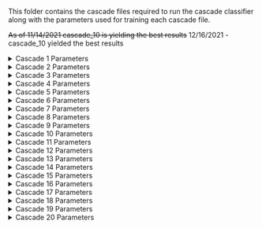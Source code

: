 This folder contains the cascade files required to run the cascade classifier along with the parameters used for training each cascade file.

~~As of 11/14/2021 cascade_10 is yielding the best results~~
12/16/2021 - cascade_10 yielded the best results


<details>
<summary>Cascade 1 Parameters</summary>
<br>
-data cascade_files/cascade_1/ <br />
<br>
-vec pos.vec <br />
<br>
-bg neg.txt <br />
<br>
-w 24 <br />
<br>
-h 24 <br />
<br>
-precalcValBufSize 6000 <br />
<br>
-precalcIdxBufSize 6000 <br />
<br>
-numPos 885 <br />
<br>
-numNeg 442 <br />
<br>
-numStages 12 <br />
<br>
-maxFalseAlarmRate 0.3 <br />
<br>
-minHitRate 0.999 <br />
</details>

<details>
<summary>Cascade 2 Parameters</summary>
<br>
-data cascade_files/cascade_2/ <br />
<br>
-vec pos.vec <br />
<br>
-bg neg.txt <br />
<br>
-w 24 <br />
<br>
-h 24 <br />
<br>
-precalcValBufSize 6000 <br />
<br>
-precalcIdxBufSize 6000 <br />
<br>
-numPos 885 <br />
<br>
-numNeg 442 <br />
<br>
-numStages 14 <br />
<br>
-maxFalseAlarmRate 0.3 <br />
<br>
-minHitRate 0.999 <br />
</details>

<details>
<summary>Cascade 3 Parameters</summary>
<br>
-data cascade_files/cascade_3/ <br />
<br>
-vec pos.vec <br />
<br>
-bg neg.txt <br />
<br>
-w 24 <br />
<br>
-h 24 <br />
<br>
-precalcValBufSize 6000 <br />
<br>
-precalcIdxBufSize 6000 <br />
<br>
-numPos 885 <br />
<br>
-numNeg 1600 <br />
<br>
-numStages 14 <br />
<br>
-maxFalseAlarmRate 0.3 <br />
<br>
-minHitRate 0.999 <br />
</details>

<details>
<summary>Cascade 4 Parameters</summary>
<br>
-data cascade_files/cascade_4/ <br />
<br>
-vec pos.vec <br />
<br>
-bg neg.txt <br />
<br>
-w 24 <br />
<br>
-h 24 <br />
<br>
-precalcValBufSize 6000 <br />
<br>
-precalcIdxBufSize 6000 <br />
<br>
-numPos 200 <br />
<br>
-numNeg 700 <br />
<br>
-numStages 10 <br />
<br>
-maxFalseAlarmRate 0.3 <br />
<br>
-minHitRate 0.999 <br />
</details>

<details>
<summary>Cascade 5 Parameters</summary>
<br>
-data cascade_files/cascade_5/ <br />
<br>
-vec pos.vec <br />
<br>
-bg neg.txt <br />
<br>
-w 24 <br />
<br>
-h 24 <br />
<br>
-precalcValBufSize 6000 <br />
<br>
-precalcIdxBufSize 6000 <br />
<br>
-numPos 200 <br />
<br>
-numNeg 1000 <br />
<br>
-numStages 10 <br />
<br>
-maxFalseAlarmRate 0.3 <br />
<br>
-minHitRate 0.999 <br />
</details>

<details>
<summary>Cascade 6 Parameters</summary>
<br>
-data cascade_files/cascade_6/ <br />
<br>
-vec pos.vec <br />
<br>
-bg neg.txt <br />
<br>
-w 24 <br />
<br>
-h 24 <br />
<br>
-precalcValBufSize 6000 <br />
<br>
-precalcIdxBufSize 6000 <br />
<br>
-numPos 400 <br />
<br>
-numNeg 1000 <br />
<br>
-numStages 10 <br />
<br>
-maxFalseAlarmRate 0.3 <br />
<br>
-minHitRate 0.999 <br />
</details>

<details>
<summary>Cascade 7 Parameters</summary>
<br>
-data cascade_files/cascade_7/ <br />
<br>
-vec pos.vec <br />
<br>
-bg neg.txt <br />
<br>
-w 24 <br />
<br>
-h 24 <br />
<br>
-precalcValBufSize 6000 <br />
<br>
-precalcIdxBufSize 6000 <br />
<br>
-numPos 400 <br />
<br>
-numNeg 1000 <br />
<br>
-numStages 10 <br />
<br>
-maxFalseAlarmRate 0.3 <br />
<br>
-minHitRate 0.999 <br />
</details>

<details>
<summary>Cascade 8 Parameters</summary>
<br>
-data cascade_files/cascade_8/ <br />
<br>
-vec pos.vec <br />
<br>
-bg neg.txt <br />
<br>
-w 24 <br />
<br>
-h 24 <br />
<br>
-precalcValBufSize 6000 <br />
<br>
-precalcIdxBufSize 6000 <br />
<br>
-numPos 200 <br />
<br>
-numNeg 2000 <br />
<br>
-numStages 10 <br />
<br>
-maxFalseAlarmRate 0.3 <br />
<br>
-minHitRate 0.999 <br />
</details>

<details>
<summary>Cascade 9 Parameters</summary>
<br>
-data cascade_files/cascade_9/ <br />
<br>
-vec pos.vec <br />
<br>
-bg neg.txt <br />
<br>
-w 24 <br />
<br>
-h 24 <br />
<br>
-precalcValBufSize 6000 <br />
<br>
-precalcIdxBufSize 6000 <br />
<br>
-numPos 400 <br />
<br>
-numNeg 2000 <br />
<br>
-numStages 10 <br />
<br>
-maxFalseAlarmRate 0.2 <br />
<br>
-minHitRate 0.999 <br />
</details>

<details>
<summary>Cascade 10 Parameters</summary>
<br>
-data cascade_files/cascade_10/ <br />
<br>
-vec pos.vec <br />
<br>
-bg neg.txt <br />
<br>
-w 24 <br />
<br>
-h 24 <br />
<br>
-precalcValBufSize 6000 <br />
<br>
-precalcIdxBufSize 6000 <br />
<br>
-numPos 200 <br />
<br>
-numNeg 700 <br />
<br>
-numStages 10 <br />
<br>
-maxFalseAlarmRate 0.2 <br />
<br>
-minHitRate 0.999 <br />
</details>

<details>
<summary>Cascade 11 Parameters</summary>
<br>
-data cascade_files/cascade_11/ <br />
<br>
-vec pos.vec <br />
<br>
-bg neg.txt <br />
<br>
-w 24 <br />
<br>
-h 24 <br />
<br>
-precalcValBufSize 6000 <br />
<br>
-precalcIdxBufSize 6000 <br />
<br>
-numPos 700 <br />
<br>
-numNeg 700 <br />
<br>
-numStages 12 <br />
<br>
-maxFalseAlarmRate 0.2 <br />
<br>
-minHitRate 0.999 <br />
</details>

<details>
<summary>Cascade 12 Parameters</summary>
<br>
-data cascade_files/cascade_12/ <br />
<br>
-vec pos.vec <br />
<br>
-bg neg.txt <br />
<br>
-w 24 <br />
<br>
-h 24 <br />
<br>
-precalcValBufSize 6000 <br />
<br>
-precalcIdxBufSize 6000 <br />
<br>
-numPos 700 <br />
<br>
-numNeg 1000 <br />
<br>
-numStages 12 <br />
<br>
-maxFalseAlarmRate 0.2 <br />
<br>
-minHitRate 0.999 <br />
</details>


<details>
<summary>Cascade 13 Parameters</summary>
<br>
-data cascade_files/cascade_13/ <br />
<br>
-vec pos.vec <br />
<br>
-bg neg.txt <br />
<br>
-w 24 <br />
<br>
-h 24 <br />
<br>
-precalcValBufSize 6000 <br />
<br>
-precalcIdxBufSize 6000 <br />
<br>
-numPos 700 <br />
<br>
-numNeg 1200 <br />
<br>
-numStages 12 <br />
<br>
-maxFalseAlarmRate 0.3 <br />
<br>
-minHitRate 0.999 <br />
</details>

<details>
<summary>Cascade 14 Parameters</summary>
<br>
-data cascade_files/cascade_1/ <br />
<br>
-vec pos.vec <br />
<br>
-bg neg.txt <br />
<br>
-w 24 <br />
<br>
-h 24 <br />
<br>
-precalcValBufSize 6000 <br />
<br>
-precalcIdxBufSize 6000 <br />
<br>
-numPos 700 <br />
<br>
-numNeg 1200 <br />
<br>
-numStages 14 <br />
<br>
-maxFalseAlarmRate 0.3 <br />
<br>
-minHitRate 0.999 <br />
</details>

<details>
<summary>Cascade 15 Parameters</summary>
<br>
-data cascade_files/cascade_1/ <br />
<br>
-vec pos.vec <br />
<br>
-bg neg.txt <br />
<br>
-w 24 <br />
<br>
-h 24 <br />
<br>
-precalcValBufSize 6000 <br />
<br>
-precalcIdxBufSize 6000 <br />
<br>
-numPos 500 <br />
<br>
-numNeg 1500 <br />
<br>
-numStages 14 <br />
<br>
-maxFalseAlarmRate 0.3 <br />
<br>
-minHitRate 0.999 <br />
</details>

<details>
<summary>Cascade 16 Parameters</summary>
<br>
-data cascade_files/cascade_1/ <br />
<br>
-vec pos.vec <br />
<br>
-bg neg.txt <br />
<br>
-w 24 <br />
<br>
-h 24 <br />
<br>
-precalcValBufSize 6000 <br />
<br>
-precalcIdxBufSize 6000 <br />
<br>
-numPos 600 <br />
<br>
-numNeg 1200 <br />
<br>
-numStages 14 <br />
<br>
-maxFalseAlarmRate 0.3 <br />
<br>
-minHitRate 0.999 <br />
</details>

<details>
<summary>Cascade 17 Parameters</summary>
<br>
-data cascade_files/cascade_1/ <br />
<br>
-vec pos.vec <br />
<br>
-bg neg.txt <br />
<br>
-w 24 <br />
<br>
-h 24 <br />
<br>
-precalcValBufSize 6000 <br />
<br>
-precalcIdxBufSize 6000 <br />
<br>
-numPos 750 <br />
<br>
-numNeg 1500 <br />
<br>
-numStages 12 <br />
<br>
-maxFalseAlarmRate 0.3 <br />
<br>
-minHitRate 0.999 <br />
</details>

<details>
<summary>Cascade 18 Parameters</summary>
<br>
-data cascade_files/cascade_1/ <br />
<br>
-vec pos.vec <br />
<br>
-bg neg.txt <br />
<br>
-w 24 <br />
<br>
-h 24 <br />
<br>
-precalcValBufSize 6000 <br />
<br>
-precalcIdxBufSize 6000 <br />
<br>
-numPos 900 <br />
<br>
-numNeg 1500 <br />
<br>
-numStages 10 <br />
<br>
-maxFalseAlarmRate 0.3 <br />
<br>
-minHitRate 0.999 <br />
</details>

<details>
<summary>Cascade 19 Parameters</summary>
<br>
-data cascade_files/cascade_1/ <br />
<br>
-vec pos.vec <br />
<br>
-bg neg.txt <br />
<br>
-w 24 <br />
<br>
-h 24 <br />
<br>
-precalcValBufSize 6000 <br />
<br>
-precalcIdxBufSize 6000 <br />
<br>
-numPos 450 <br />
<br>
-numNeg 1200 <br />
<br>
-numStages 10 <br />
<br>
-maxFalseAlarmRate 0.3 <br />
<br>
-minHitRate 0.999 <br />
</details>

<details>
<summary>Cascade 20 Parameters</summary>
<br>
-data cascade_files/cascade_1/ <br />
<br>
-vec pos.vec <br />
<br>
-bg neg.txt <br />
<br>
-w 24 <br />
<br>
-h 24 <br />
<br>
-precalcValBufSize 6000 <br />
<br>
-precalcIdxBufSize 6000 <br />
<br>
-numPos 500 <br />
<br>
-numNeg 1000 <br />
<br>
-numStages 10 <br />
<br>
-maxFalseAlarmRate 0.3 <br />
<br>
-minHitRate 0.999 <br />
</details>
